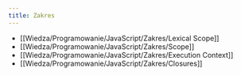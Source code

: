 ```yaml
---
title: Zakres
---
```


- [[Wiedza/Programowanie/JavaScript/Zakres/Lexical Scope]]
- [[Wiedza/Programowanie/JavaScript/Zakres/Scope]]
- [[Wiedza/Programowanie/JavaScript/Zakres/Execution Context]]
- [[Wiedza/Programowanie/JavaScript/Zakres/Closures]]